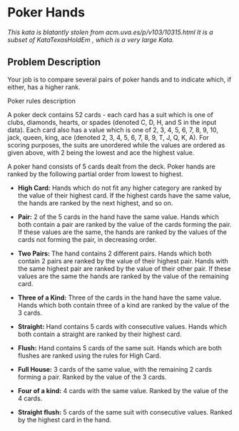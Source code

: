 # Poker Hands
_This kata is blatantly stolen from acm.uva.es/p/v103/10315.html It is a subset of KataTexasHoldEm , which is a very large Kata._

## Problem Description

Your job is to compare several pairs of poker hands and to indicate which, if either, has a higher rank.

Poker rules description

A poker deck contains 52 cards - each card has a suit which is one of clubs, diamonds, hearts, or spades (denoted C, D, H, and S in the input data). 
Each card also has a value which is one of 2, 3, 4, 5, 6, 7, 8, 9, 10, jack, queen, king, ace (denoted 2, 3, 4, 5, 6, 7, 8, 9, T, J, Q, K, A). 
For scoring purposes, the suits are unordered while the values are ordered as given above, with 2 being the lowest and ace the highest value.

A poker hand consists of 5 cards dealt from the deck. Poker hands are ranked by the following partial order from lowest to highest.

* **High Card:** Hands which do not fit any higher category are ranked by the value of their highest card. If the highest cards have the same value, the hands are ranked by the next highest, and so on.

* **Pair:** 2 of the 5 cards in the hand have the same value. Hands which both contain a pair are ranked by the value of the cards forming the pair. If these values are the same, the hands are ranked by the values of the cards not forming the pair, in decreasing order.

* **Two Pairs:** The hand contains 2 different pairs. Hands which both contain 2 pairs are ranked by the value of their highest pair. Hands with the same highest pair are ranked by the value of their other pair. If these values are the same the hands are ranked by the value of the remaining card.

* **Three of a Kind:** Three of the cards in the hand have the same value. Hands which both contain three of a kind are ranked by the value of the 3 cards.

* **Straight:** Hand contains 5 cards with consecutive values. Hands which both contain a straight are ranked by their highest card.

* **Flush:** Hand contains 5 cards of the same suit. Hands which are both flushes are ranked using the rules for High Card.

* **Full House:** 3 cards of the same value, with the remaining 2 cards forming a pair. Ranked by the value of the 3 cards.

* **Four of a kind:** 4 cards with the same value. Ranked by the value of the 4 cards.

* **Straight flush:** 5 cards of the same suit with consecutive values. Ranked by the highest card in the hand.